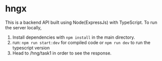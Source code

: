 # hngx
This is a backend API built using Node(ExpressJs) with TypeScript.
To run the server locally,
1. Install dependencies with `npm install` in the main directory.
2. run:
  `npm run start:dev` for compiled code
  or `npm run dev` to run the typescript version
3. Head to <url>/hng/task1 in order to see the response.
